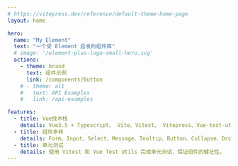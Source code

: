 ```yaml
---
# https://vitepress.dev/reference/default-theme-home-page
layout: home

hero:
  name: "My Element"
  text: "一个受 Element 启发的组件库"
  # image: '/element-plus-logo-small-hero.svg'
  actions:
    - theme: brand
      text: 组件示例
      link: /components/Button
    # - theme: alt
    #   text: API Examples
    #   link: /api-examples

features:
  - title: Vue技术栈
    details: Vue3.5 + Typescript、 Vite、Vitest、 Vitepress、Vue-test-utils2、Rollup、 Postcss
  - title: 组件多样
    details: Form、Input、Select、Message、Tooltip、Button、Collapse、Dropdown、Switch、Alert
  - title: 单元测试
    details: 使用 Vitest 和 Vue Test Utils 完成单元测试，保证组件的健壮性。
---
```

